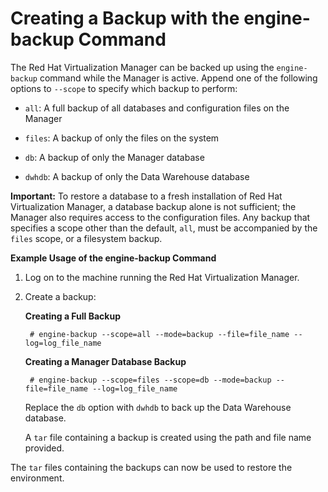 # Creating a Backup with the engine-backup Command

The Red Hat Virtualization Manager can be backed up using the `engine-backup` command while the Manager is active. Append one of the following options to `--scope` to specify which backup to perform:

* `all`: A full backup of all databases and configuration files on the Manager

* `files`: A backup of only the files on the system

* `db`: A backup of only the Manager database

* `dwhdb`: A backup of only the Data Warehouse database

**Important:** To restore a database to a fresh installation of Red Hat Virtualization Manager, a database backup alone is not sufficient; the Manager also requires access to the configuration files. Any backup that specifies a scope other than the default, `all`, must be accompanied by the `files` scope, or a filesystem backup.

**Example Usage of the engine-backup Command**

1. Log on to the machine running the Red Hat Virtualization Manager.

2. Create a backup: 

    **Creating a Full Backup**

        # engine-backup --scope=all --mode=backup --file=file_name --log=log_file_name

    **Creating a Manager Database Backup**

        # engine-backup --scope=files --scope=db --mode=backup --file=file_name --log=log_file_name

    Replace the `db` option with `dwhdb` to back up the Data Warehouse database.

    A `tar` file containing a backup is created using the path and file name provided.

The `tar` files containing the backups can now be used to restore the environment.
